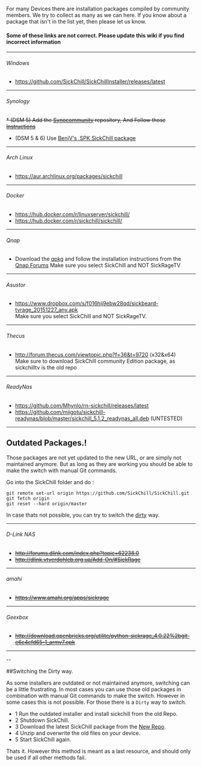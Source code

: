 
For many Devices there are installation packages compiled by community members. We try to collect as many as we can here. If you know about a package that isn't in the list yet, then please let us know.  

#### Some of these links are not correct. Please update this wiki if you find incorrect information

---

###### Windows
* https://github.com/SickChill/SickChillInstaller/releases/latest

---

###### Synology
~~* (DSM 5) Add the [Synocommunity](https://synocommunity.com/#easy-install) repository, And Follow those [Instructions](https://github.com/SickChill/SickChill/wiki/Switching-your-Synology's-SickChill-to-the-new-repository#install-sickchill)~~  
* (DSM 5 & 6) Use [BenjV's .SPK SickChill package](https://github.com/BenjV/SYNO-packages/blob/master/SickChill%20noarch%20V1.1.spk)

---

###### Arch Linux
* https://aur.archlinux.org/packages/sickchill

---

###### Docker
* https://hub.docker.com/r/linuxserver/sickchill/
* https://hub.docker.com/r/sickchill/sickchill/
---

###### Qnap 
* Download the [qpkg](https://www.dropbox.com/s/j1svazqdi9ieq82/SickBeard-TVRage_151227.qpkg) and follow the installation instructions from the [Qnap Forums](http://forum.qnap.com/viewtopic.php?f=223&t=118366#p525730)
Make sure you select SickChill and NOT SickRageTV<br/>

---

###### Asustor
* https://www.dropbox.com/s/f016hij9ebw28qd/sickbeard-tvrage_20151227_any.apk  
Make sure you select SickChill and NOT SickRageTV.

---

###### Thecus

* http://forum.thecus.com/viewtopic.php?f=36&t=9720 (x32&x64)  
Make sure to download SickChill community Edition package, as sickchilltv is the old repo

---

###### ReadyNas

* https://github.com/Mhynlo/rn-sickchill/releases/latest  
* https://github.com/miigotu/sickchill-readynas/blob/master/sickchill_5.1.2_readynas_all.deb (UNTESTED)  

---

## Outdated Packages.!  

Those packages are not yet updated to the new URL, or are simply not maintained anymore. But as long as they are working you should be able to make the switch with manual Git commands.  


Go into the SickChill folder and do :  

```
git remote set-url origin https://github.com/SickChill/SickChill.git
git fetch origin
git reset --hard origin/master
```

In case thats not possible, you can try to switch the [dirty](https://github.com/SickChill/SickChill/wiki/SickChill-installation-packages#switching-the-dirty-way) way.

---


###### D-Link NAS
* ~~http://forums.dlink.com/index.php?topic=62238.0~~  
* ~~http://dlink.vtverdohleb.org.ua/Add-On/#SickRage~~  

---

###### amahi  
* ~~https://www.amahi.org/apps/sickrage~~  

---

###### Geexbox

* ~~http://download.openbricks.org/utilite/python-sickrage_4.0.22%2bgit-e6c4cfd65-1_armv7.opk~~  

---



--



##Switching the Dirty way.  

As some installers are outdated or not maintained anymore, switching can be a little frustrating.
In most cases you can use those old packages in combination with manual Git commands to make the switch.
However in some cases this is not possible. For those there is a `Dirty` way to switch.

* 1 Run the outdated installer and install sickchill from the old Repo.
* 2 Shutdown SickChill.
* 3 Download the latest SickChill package from the [New Repo](https://github.com/SickChill/SickChill/archive/master.zip).
* 4 Unzip and overwrite the old files on your device.
* 5 Start SickChill again.

Thats it. 
However this method is meant as a last resource, and should only be used if all other methods fail.



